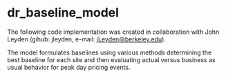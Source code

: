 # dr_baseline_model
The following code implementation was created in collaboration with John Leyden (gihub: jleyden, e-mail: jLeyden@berkeley.edu).

The model formulates baselines using various methods determining the best baseline for each site and then evaluating actual versus business as usual behavior for peak day pricing events.
